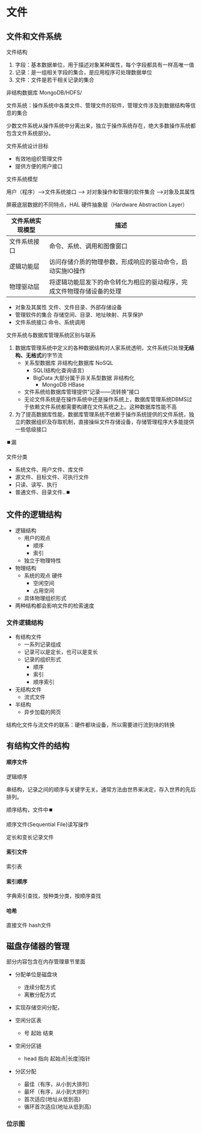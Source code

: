 # 文件

## 文件和文件系统

文件结构

1. 字段：基本数据单位，用于描述对象某种属性，每个字段都具有一样高唯一值
2. 记录：是一组相关字段的集合，是应用程序可处理数据单位
3. 文件：文件是若干相关记录的集合

非结构数据库 MongoDB/HDFS/

文件系统：操作系统中各类文件、管理文件的软件，管理文件涉及到数据结构等信息的集合

少数文件系统从操作系统中分离出来，独立于操作系统存在，绝大多数操作系统都包含文件系统部分。

文件系统设计目标

- 有效地组织管理文件
- 提供方便的用户接口

文件系统模型

用户（程序）-->文件系统接口 --> 对对象操作和管理的软件集合 -->对象及其属性

屏蔽底层数据的不同特点，HAL 硬件抽象层（Hardware Abstraction Layer）

| 文件系统实现模型 | 描述                                                         |
| ---------------- | ------------------------------------------------------------ |
| 文件系统接口     | 命令、系统、调用和图像窗口                                   |
| 逻辑功能层       | 访问存储介质的物理参数，形成响应的驱动命令，启动实施IO操作   |
| 物理驱动层       | 将逻辑功能层发下的命令转化为相应的驱动程序，完成文件物理存储设备的处理 |

- 对象及其属性 文件、文件目录、外部存储设备
- 管理软件的集合 存储空间、目录、地址映射、共享保护
- 文件系统接口 命令、系统调用

文件系统与数据库管理系统区别与联系

1. 数据库管理系统中定义的各种数据结构对人家系统透明，文件系统只处理**无结构、无格式**的字节流
   - 关系型数据库 非结构化数据库 NoSQL
     - SQL(结构化查询语言) 
     - BigData 大部分属于非关系型数据 非结构化
       - MongoDB HBase
   - 文件系统给数据库管理提供“记录——流转换”接口
   - 无论文件系统是在操作系统中还是操作系统上，数据库管理系统DBMS过于依赖文件系统都需要构建在文件系统之上。这种数据库性能不高
2. 为了提高数据库性能，数据库管理系统不依赖于操作系统提供的文件系统，独立的数据组织及存取机制，直接操纵文件存储设备，存储管理程序大多能提供一些低级接口

:stop_button:漏

文件分类

- 系统文件、用户文件、库文件
- 源文件、目标文件、可执行文件
- 只读、读写、执行
- 普通文件、目录文件..:stop_button:

## 文件的逻辑结构

- 逻辑结构
  - 用户的观点
    - 顺序
    - 索引
  - 独立于物理特性
- 物理结构
  - 系统的观点 硬件
    - 空闲空间
    - 占用空间
  - 具体物理组织形式
- 两种结构都会影响文件的检索速度

### 文件逻辑结构

- 有结构文件
  - 一系列记录组成
  - 记录可以是定长，也可以是变长
  - 记录的组织形式
    - 顺序
    - 索引
    - 顺序索引
- 无结构文件
  - 流式文件
- 半结构
  - 异步加载的网页

结构化文件与流文件的联系：硬件都块设备，所以需要进行流到块的转换

## 有结构文件的结构

#### 顺序文件

逻辑顺序

串结构，记录之间的顺序与关键字无关。通常方法由世界来决定，存入世界的先后排列。

顺序结构，文件中:stop_button:

顺序文件(Sequential File)读写操作

定长和变长记录文件

#### 索引文件

索引表

#### 索引顺序

字典索引查找，按种类分类，按顺序查找

#### 哈希

直接文件 hash文件

## 磁盘存储器的管理

部分内容包含在内存管理章节里面

- 分配单位是磁盘块
  - 连续分配方式
  - 离散分配方式
- 实现存储空间分配，
- 空闲分区表
  - 号 起始 结束
- 空闲分区链
  - head 指向 起始点|长度|指针

- 分区分配
  - 最佳（有序，从小到大排列）
  - 最坏（有序，从小到大排列）
  - 首次适应(地址从低到高)
  - 循环首次适应(地址从低到高)

### 位示图

